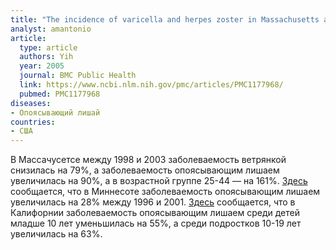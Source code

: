 ```yaml
---
title: "The incidence of varicella and herpes zoster in Massachusetts as measured by the Behavioral Risk Factor Surveillance System (BRFSS) during a period of increasing varicella vaccine coverage, 1998–2003"
analyst: amantonio
article:
  type: article
  authors: Yih
  year: 2005
  journal: BMC Public Health
  link: https://www.ncbi.nlm.nih.gov/pmc/articles/PMC1177968/
  pubmed: PMC1177968
diseases:
- Опоясывающий лишай
countries:
- США
---
```


В Массачусетсе между 1998 и 2003 заболеваемость ветрянкой снизилась на 79%, а заболеваемость опоясывающим лишаем увеличилась на 90%, а в возрастной группе 25-44 — на 161%.
[Здесь](https://www.ncbi.nlm.nih.gov/pubmed/17976353) сообщается, что в Миннесоте заболеваемость опоясывающим лишаем увеличилась на 28% между 1996 и 2001.
[Здесь](https://www.ncbi.nlm.nih.gov/pubmed/19536039) сообщается, что в Калифорнии заболеваемость опоясывающим лишаем среди детей младше 10 лет уменьшилась на 55%, а среди подростков 10-19 лет увеличилась на 63%.
